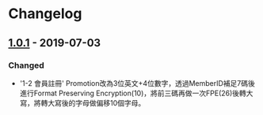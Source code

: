 # Changelog




## [1.0.1] - 2019-07-03

### Changed
- '1-2 會員註冊' Promotion改為3位英文+4位數字，透過MemberID補足7碼後進行Format Preserving Encryption(10)，將前三碼再做一次FPE(26)後轉大寫，將轉大寫後的字母做偏移10個字母。
	

[Changelog]: https://docs.google.com/document/d/1xzBjCcf-_380Nddc5yFbHkIv37iWltjYp8mebYQe0WQ
[1.0.1]: https://github.com/olivierlacan/keep-a-changelog/compare/v0.3.0...v1.0.0
